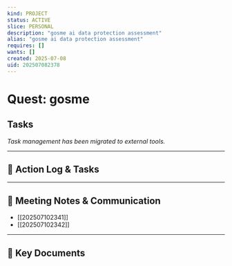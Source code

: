 ```yaml
---
kind: PROJECT
status: ACTIVE
slice: PERSONAL
description: "gosme ai data protection assessment"
alias: "gosme ai data protection assessment"
requires: []
wants: []
created: 2025-07-08
uid: 202507082378
---
```


# Quest: gosme

## Tasks

*Task management has been migrated to external tools.*

---

## 📝 Action Log & Tasks


---
## 💬 Meeting Notes & Communication
- [[202507102341]]
- [[202507102342]]

---
## 📎 Key Documents
